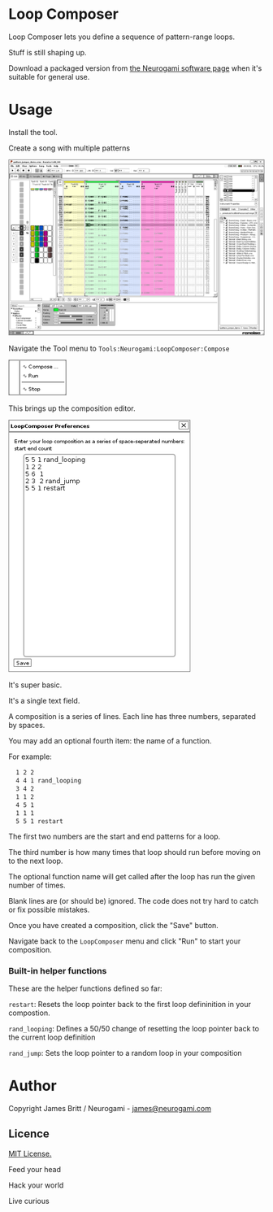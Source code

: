 # Loop Composer

Loop Composer lets you define a sequence of pattern-range loops.

Stuff is still shaping up.

Download a packaged version from [the Neurogami software page](http://neurogami.com/code) when it's suitable for general use.


# Usage

Install the tool.

Create a song with multiple patterns

![Example song](../../images/ng-lc001.png "Example song with multiple patterns")

Navigate the Tool menu to `Tools:Neurogami:LoopComposer:Compose`

![Example song](../../images/ng-lc002_menu.png "LoopComposer menu")

This brings up the composition editor.

![Example song](../../images/ng-lc003_compose_window.png "LoopComposer compostion editor")


It's super basic.

It's a single text field.

A composition is a series of lines.
Each line has three numbers, separated by spaces.

You may add an optional fourth item: the name of a function.

For example:

      1 2 2
      4 4 1 rand_looping
      3 4 2
      1 1 2
      4 5 1
      1 1 1
      5 5 1 restart

The first two numbers are the start and end patterns for a loop.

The third number is how many times that loop should run before moving on to the next loop.

The optional function name will get called after the loop has run the given number of times.  

Blank lines are (or should be) ignored.  The code does not try hard to catch or fix possible mistakes.

Once you have created a composition, click the "Save" button.

Navigate back to the `LoopComposer` menu and click "Run" to start your composition.


### Built-in helper functions


These are the helper functions defined so far:

 `restart`: Resets the loop pointer back to the first loop defininition in your compostion.

 `rand_looping`:  Defines a 50/50 change of resetting the loop pointer back to the current loop definition

 `rand_jump`: Sets the loop pointer to a random loop in your composition






# Author

Copyright James Britt / Neurogami - james@neurogami.com

## Licence

[MIT License.](http://opensource.org/licenses/MIT)


Feed your head

Hack your world

Live curious



